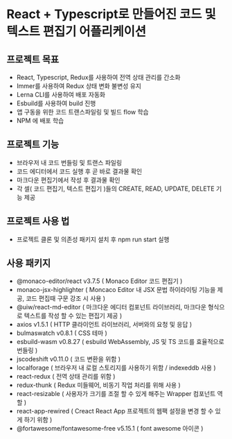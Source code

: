 # React + Typescript로 만들어진 코드 및 텍스트 편집기 어플리케이션

## 프로젝트 목표

- React, Typescript, Redux를 사용하여 전역 상태 관리를 간소화
- Immer를 사용하여 Redux 상태 변화 불변성 유지
- Lerna CLI를 사용하여 배포 자동화
- Esbuild를 사용하여 build 진행
- 앱 구동을 위한 코드 트랜스파일링 및 빌드 flow 학습
- NPM 에 배포 학습

## 프로젝트 기능

- 브라우저 내 코드 번들링 및 트랜스 파일링
- 코드 에디터에서 코드 실행 후 곧 바로 결과물 확인
- 마크다운 편집기에서 작성 후 결과물 확인
- 각 셀( 코드 편집기, 텍스트 편집기 )들의 CREATE, READ, UPDATE, DELETE 기능 제공

## 프로젝트 사용 법

- 프로젝트 클론 및 의존성 패키지 설치 후 npm run start 실행

## 사용 패키지

- @monaco-editor/react v3.7.5 ( Monaco Editor 코드 편집기 )
- monaco-jsx-highlighter ( Moncaco Editor 내 JSX 문법 하이라이팅 기능을 제공, 코드 편집때 구문 강조 시 사용 )
- @uiw/react-md-editor ( 마크다운 에디터 컴포넌트 라이브러리, 마크다운 형식으로 텍스트를 작성 할 수 있는 편집기 제공 )
- axios v1.5.1 ( HTTP 클라이언트 라이브러리, 서버와의 요청 및 응답 )
- bulmaswatch v0.8.1 ( CSS 테마 )
- esbuild-wasm v0.8.27 ( esbuild WebAssembly, JS 및 TS 코드를 효율적으로 번들링 )
- jscodeshift v0.11.0 ( 코드 변환을 위함 )
- localforage ( 브라우저 내 로컬 스토리지를 사용하기 위함 / indexeddb 사용 )
- react-redux ( 전역 상태 관리를 위함 )
- redux-thunk ( Redux 미들웨어, 비동기 작업 처리를 위해 사용 )
- react-resizable ( 사용자가 크기를 조절 할 수 있게 해주는 Wrapper 컴포넌트 역할 )
- react-app-rewired ( Creact React App 프로젝트의 웹팩 설정을 변경 할 수 있게 하기 위함 )
- @fortawesome/fontawesome-free v5.15.1 ( font awesome 아이콘 )
